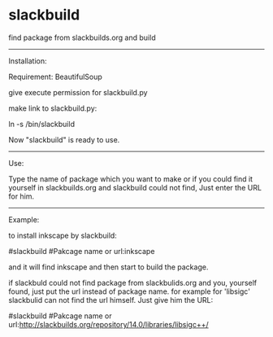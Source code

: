slackbuild
==========

find package from slackbuilds.org and build

----------------------
Installation:

Requirement: BeautifulSoup

give execute permission for slackbuild.py

make link to slackbuild.py:

ln -s <location of slackbuild.py> /bin/slackbuild

Now "slackbuild" is ready to use.

----------------------
Use:

Type the name of package which you want to make or if you could find it yourself in slackbuilds.org and slackbuild could not find, Just enter the URL for him.

----------------------
Example:

to install inkscape by slackbuild:

 #slackbuild
 #Pakcage name or url:inkscape

and it will find inkscape and then start to build the package.

if slackbuld could not find package from slackbulids.org and you, yourself found, just put the url instead of package name. for example for 'libsigc' slackbulid can not find the url himself. Just give him the URL:

 #slackbuild
 #Pakcage name or url:http://slackbuilds.org/repository/14.0/libraries/libsigc++/
